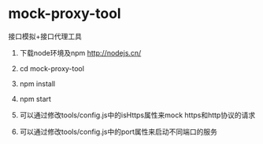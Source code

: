 # mock-proxy-tool
接口模拟+接口代理工具

1. 下载node环境及npm
http://nodejs.cn/

2. cd mock-proxy-tool

3. npm install

4. npm start

5. 可以通过修改tools/config.js中的isHttps属性来mock https和http协议的请求

6. 可以通过修改tools/config.js中的port属性来启动不同端口的服务